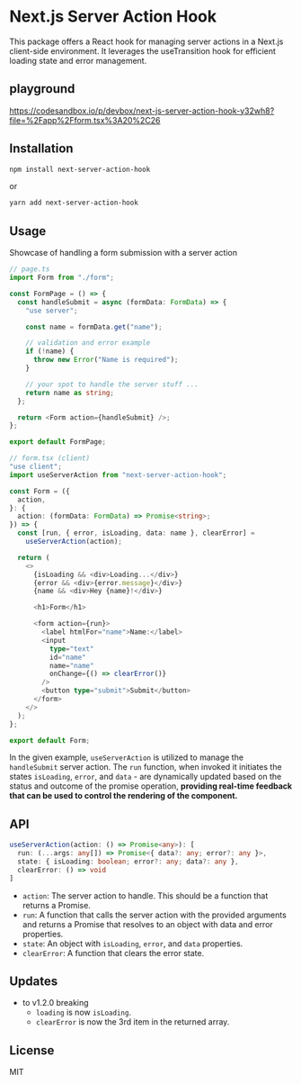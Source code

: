 # Next.js Server Action Hook
This package offers a React hook for managing server actions in a Next.js client-side environment. It leverages the useTransition hook for efficient loading state and error management.

## playground
https://codesandbox.io/p/devbox/next-js-server-action-hook-y32wh8?file=%2Fapp%2Fform.tsx%3A20%2C26

## Installation
```bash
npm install next-server-action-hook
```
or
```bash
yarn add next-server-action-hook
```

## Usage
Showcase of handling a form submission with a server action
```ts
// page.ts
import Form from "./form";

const FormPage = () => {
  const handleSubmit = async (formData: FormData) => {
    "use server";

    const name = formData.get("name");

    // validation and error example
    if (!name) {
      throw new Error("Name is required");
    }

    // your spot to handle the server stuff ...
    return name as string;
  };

  return <Form action={handleSubmit} />;
};

export default FormPage;
```

```ts
// form.tsx (client)
"use client";
import useServerAction from "next-server-action-hook";

const Form = ({
  action,
}: {
  action: (formData: FormData) => Promise<string>;
}) => {
  const [run, { error, isLoading, data: name }, clearError] =
    useServerAction(action);

  return (
    <>
      {isLoading && <div>Loading...</div>}
      {error && <div>{error.message}</div>}
      {name && <div>Hey {name}!</div>}

      <h1>Form</h1>

      <form action={run}>
        <label htmlFor="name">Name:</label>
        <input
          type="text"
          id="name"
          name="name"
          onChange={() => clearError()}
        />
        <button type="submit">Submit</button>
      </form>
    </>
  );
};

export default Form;
```

In the given example, `useServerAction` is utilized to manage the `handleSubmit` server action.
The `run` function, when invoked it initiates the states `isLoading`, `error`, and `data` - are dynamically updated based on the status and outcome of the promise operation,
**providing real-time feedback that can be used to control the rendering of the component.**

## API

```ts
useServerAction(action: () => Promise<any>): [
  run: (...args: any[]) => Promise<{ data?: any; error?: any }>,
  state: { isLoading: boolean; error?: any; data?: any },
  clearError: () => void
]
```

- `action`: The server action to handle. This should be a function that returns a Promise.
- `run`: A function that calls the server action with the provided arguments and returns a Promise that resolves to an object with data and error properties.
- `state`: An object with `isLoading`, `error`, and `data` properties.
- `clearError`: A function that clears the error state.

## Updates 
  - to v1.2.0 breaking
    - `loading` is now `isLoading`.
    - `clearError` is now the 3rd item in the returned array.



## License
MIT